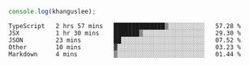 ```js
console.log(khanguslee);
```

<!--START_SECTION:waka-->
```text
TypeScript   2 hrs 57 mins   ██████████████▒░░░░░░░░░░   57.28 % 
JSX          1 hr 30 mins    ███████▒░░░░░░░░░░░░░░░░░   29.30 % 
JSON         23 mins         ██░░░░░░░░░░░░░░░░░░░░░░░   07.52 % 
Other        10 mins         ▓░░░░░░░░░░░░░░░░░░░░░░░░   03.23 % 
Markdown     4 mins          ▒░░░░░░░░░░░░░░░░░░░░░░░░   01.44 % 
```
<!--END_SECTION:waka-->

<!--
**khanguslee/khanguslee** is a ✨ _special_ ✨ repository because its `README.md` (this file) appears on your GitHub profile.

Here are some ideas to get you started:

- 🔭 I’m currently working on ...
- 🌱 I’m currently learning ...
- 👯 I’m looking to collaborate on ...
- 🤔 I’m looking for help with ...
- 💬 Ask me about ...
- 📫 How to reach me: ...
- 😄 Pronouns: ...
- ⚡ Fun fact: ...
-->
